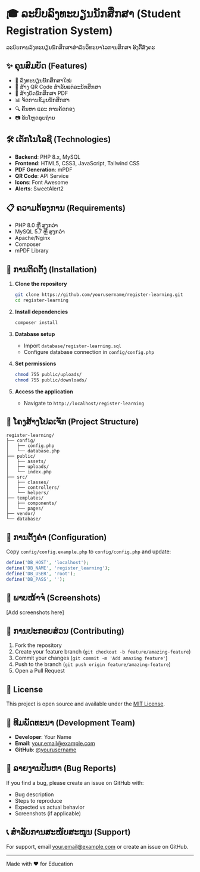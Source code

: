 # 🎓 ລະບົບລົງທະບຽນນັກສຶກສາ (Student Registration System)

ລະບົບການລົງທະບຽນນັກສຶກສາສຳລັບວິທະຍາໄລການສຶກສາ ອົງຕື້ສັງຄະ

## ✨ ຄຸນສົມບັດ (Features)

- 📝 ລົງທະບຽນນັກສຶກສາໃໝ່
- 📱 ສ້າງ QR Code ສຳລັບແຕ່ລະນັກສຶກສາ
- 🎯 ສ້າງບັດນັກສຶກສາ PDF
- 📊 ຈັດການຂໍ້ມູນນັກສຶກສາ
- 🔍 ຄົ້ນຫາ ແລະ ການຄັດກອງ
- 📷 ອັບໂຫຼດຮູບຖ່າຍ

## 🛠️ ເຕັກໂນໂລຊີ (Technologies)

- **Backend**: PHP 8.x, MySQL
- **Frontend**: HTML5, CSS3, JavaScript, Tailwind CSS
- **PDF Generation**: mPDF
- **QR Code**: API Service
- **Icons**: Font Awesome
- **Alerts**: SweetAlert2

## 📋 ຄວາມຕ້ອງການ (Requirements)

- PHP 8.0 ຫຼື ສູງກວ່າ
- MySQL 5.7 ຫຼື ສູງກວ່າ
- Apache/Nginx
- Composer
- mPDF Library

## 🚀 ການຕິດຕັ້ງ (Installation)

1. **Clone the repository**
   ```bash
   git clone https://github.com/yourusername/register-learning.git
   cd register-learning
   ```

2. **Install dependencies**
   ```bash
   composer install
   ```

3. **Database setup**
   - Import `database/register-learning.sql`
   - Configure database connection in `config/config.php`

4. **Set permissions**
   ```bash
   chmod 755 public/uploads/
   chmod 755 public/downloads/
   ```

5. **Access the application**
   - Navigate to `http://localhost/register-learning`

## 📁 ໂຄງສ້າງໂປລເຈັກ (Project Structure)

```
register-learning/
├── config/
│   ├── config.php
│   └── database.php
├── public/
│   ├── assets/
│   ├── uploads/
│   └── index.php
├── src/
│   ├── classes/
│   ├── controllers/
│   └── helpers/
├── templates/
│   ├── components/
│   └── pages/
├── vendor/
└── database/
```

## 🔧 ການຕັ້ງຄ່າ (Configuration)

Copy `config/config.example.php` to `config/config.php` and update:

```php
define('DB_HOST', 'localhost');
define('DB_NAME', 'register_learning');
define('DB_USER', 'root');
define('DB_PASS', '');
```

## 📸 ພາບໜ້າຈໍ (Screenshots)

[Add screenshots here]

## 🤝 ການປະກອບສ່ວນ (Contributing)

1. Fork the repository
2. Create your feature branch (`git checkout -b feature/amazing-feature`)
3. Commit your changes (`git commit -m 'Add amazing feature'`)
4. Push to the branch (`git push origin feature/amazing-feature`)
5. Open a Pull Request

## 📝 License

This project is open source and available under the [MIT License](LICENSE).

## 👥 ທີມພັດທະນາ (Development Team)

- **Developer**: Your Name
- **Email**: your.email@example.com
- **GitHub**: [@yourusername](https://github.com/yourusername)

## 🐛 ລາຍງານປັນຫາ (Bug Reports)

If you find a bug, please create an issue on GitHub with:
- Bug description
- Steps to reproduce
- Expected vs actual behavior
- Screenshots (if applicable)

## 📞 ສຳລັບການສະໜັບສະໜູນ (Support)

For support, email your.email@example.com or create an issue on GitHub.

---

Made with ❤️ for Education